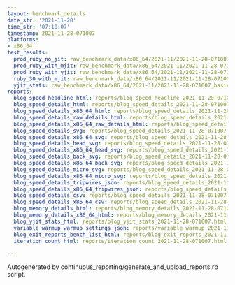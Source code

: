 ```yaml
---
layout: benchmark_details
date_str: '2021-11-28'
time_str: '07:10:07'
timestamp: 2021-11-28-071007
platforms:
- x86_64
test_results:
  prod_ruby_no_jit: raw_benchmark_data/x86_64/2021-11/2021-11-28-071007_basic_benchmark_prod_ruby_no_jit.json
  prod_ruby_with_mjit: raw_benchmark_data/x86_64/2021-11/2021-11-28-071007_basic_benchmark_prod_ruby_with_mjit.json
  prod_ruby_with_yjit: raw_benchmark_data/x86_64/2021-11/2021-11-28-071007_basic_benchmark_prod_ruby_with_yjit.json
  ruby_30_with_mjit: raw_benchmark_data/x86_64/2021-11/2021-11-28-071007_basic_benchmark_ruby_30_with_mjit.json
  yjit_stats: raw_benchmark_data/x86_64/2021-11/2021-11-28-071007_basic_benchmark_yjit_stats.json
reports:
  blog_speed_headline_html: reports/blog_speed_headline_2021-11-28-071007.html
  blog_speed_details_html: reports/blog_speed_details_2021-11-28-071007.html
  blog_speed_details_x86_64_html: reports/blog_speed_details_2021-11-28-071007.x86_64.html
  blog_speed_details_raw_details_html: reports/blog_speed_details_2021-11-28-071007.raw_details.html
  blog_speed_details_x86_64_raw_details_html: reports/blog_speed_details_2021-11-28-071007.x86_64.raw_details.html
  blog_speed_details_svg: reports/blog_speed_details_2021-11-28-071007.svg
  blog_speed_details_x86_64_svg: reports/blog_speed_details_2021-11-28-071007.x86_64.svg
  blog_speed_details_head_svg: reports/blog_speed_details_2021-11-28-071007.head.svg
  blog_speed_details_x86_64_head_svg: reports/blog_speed_details_2021-11-28-071007.x86_64.head.svg
  blog_speed_details_back_svg: reports/blog_speed_details_2021-11-28-071007.back.svg
  blog_speed_details_x86_64_back_svg: reports/blog_speed_details_2021-11-28-071007.x86_64.back.svg
  blog_speed_details_micro_svg: reports/blog_speed_details_2021-11-28-071007.micro.svg
  blog_speed_details_x86_64_micro_svg: reports/blog_speed_details_2021-11-28-071007.x86_64.micro.svg
  blog_speed_details_tripwires_json: reports/blog_speed_details_2021-11-28-071007.tripwires.json
  blog_speed_details_x86_64_tripwires_json: reports/blog_speed_details_2021-11-28-071007.x86_64.tripwires.json
  blog_speed_details_csv: reports/blog_speed_details_2021-11-28-071007.csv
  blog_speed_details_x86_64_csv: reports/blog_speed_details_2021-11-28-071007.x86_64.csv
  blog_memory_details_html: reports/blog_memory_details_2021-11-28-071007.html
  blog_memory_details_x86_64_html: reports/blog_memory_details_2021-11-28-071007.x86_64.html
  blog_yjit_stats_html: reports/blog_yjit_stats_2021-11-28-071007.html
  variable_warmup_warmup_settings_json: reports/variable_warmup_2021-11-28-071007.warmup_settings.json
  blog_exit_reports_bench_list_html: reports/blog_exit_reports_2021-11-28-071007.bench_list.html
  iteration_count_html: reports/iteration_count_2021-11-28-071007.html

---
```

Autogenerated by continuous_reporting/generate_and_upload_reports.rb script.
